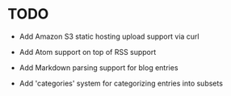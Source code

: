 
TODO
====

* Add Amazon S3 static hosting upload support via curl

* Add Atom support on top of RSS support

* Add Markdown parsing support for blog entries

* Add 'categories' system for categorizing entries into subsets
